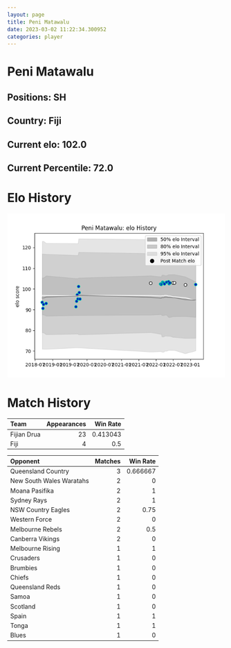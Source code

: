 ```yaml
---  
layout: page  
title: Peni Matawalu  
date: 2023-03-02 11:22:34.300952  
categories: player  
---
```

# Peni Matawalu

## Positions: SH

## Country: Fiji

## Current elo: 102.0

## Current Percentile: 72.0

# Elo History


![elo history](history_PeniMatawalu.png)
# Match History


| Team        |   Appearances |   Win Rate |
|:------------|--------------:|-----------:|
| Fijian Drua |            23 |   0.413043 |
| Fiji        |             4 |   0.5      |

| Opponent                 |   Matches |   Win Rate |
|:-------------------------|----------:|-----------:|
| Queensland Country       |         3 |   0.666667 |
| New South Wales Waratahs |         2 |   0        |
| Moana Pasifika           |         2 |   1        |
| Sydney Rays              |         2 |   1        |
| NSW Country Eagles       |         2 |   0.75     |
| Western Force            |         2 |   0        |
| Melbourne Rebels         |         2 |   0.5      |
| Canberra Vikings         |         2 |   0        |
| Melbourne Rising         |         1 |   1        |
| Crusaders                |         1 |   0        |
| Brumbies                 |         1 |   0        |
| Chiefs                   |         1 |   0        |
| Queensland Reds          |         1 |   0        |
| Samoa                    |         1 |   0        |
| Scotland                 |         1 |   0        |
| Spain                    |         1 |   1        |
| Tonga                    |         1 |   1        |
| Blues                    |         1 |   0        |